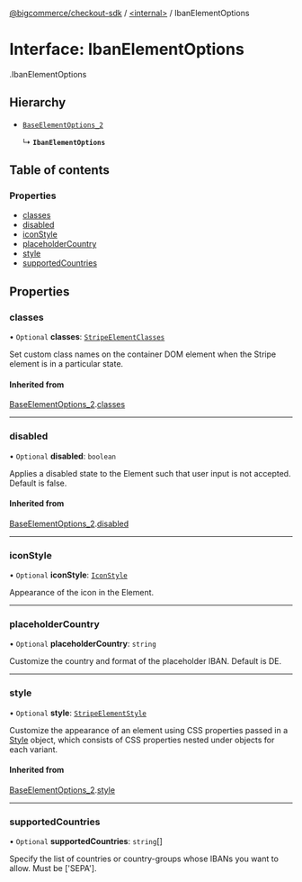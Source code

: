 [@bigcommerce/checkout-sdk](../README.md) / [<internal\>](../modules/internal_.md) / IbanElementOptions

# Interface: IbanElementOptions

[<internal>](../modules/internal_.md).IbanElementOptions

## Hierarchy

- [`BaseElementOptions_2`](internal_.BaseElementOptions_2.md)

  ↳ **`IbanElementOptions`**

## Table of contents

### Properties

- [classes](internal_.IbanElementOptions.md#classes)
- [disabled](internal_.IbanElementOptions.md#disabled)
- [iconStyle](internal_.IbanElementOptions.md#iconstyle)
- [placeholderCountry](internal_.IbanElementOptions.md#placeholdercountry)
- [style](internal_.IbanElementOptions.md#style)
- [supportedCountries](internal_.IbanElementOptions.md#supportedcountries)

## Properties

### classes

• `Optional` **classes**: [`StripeElementClasses`](internal_.StripeElementClasses.md)

Set custom class names on the container DOM element when the Stripe element is in a particular state.

#### Inherited from

[BaseElementOptions_2](internal_.BaseElementOptions_2.md).[classes](internal_.BaseElementOptions_2.md#classes)

___

### disabled

• `Optional` **disabled**: `boolean`

Applies a disabled state to the Element such that user input is not accepted. Default is false.

#### Inherited from

[BaseElementOptions_2](internal_.BaseElementOptions_2.md).[disabled](internal_.BaseElementOptions_2.md#disabled)

___

### iconStyle

• `Optional` **iconStyle**: [`IconStyle`](../enums/internal_.IconStyle.md)

Appearance of the icon in the Element.

___

### placeholderCountry

• `Optional` **placeholderCountry**: `string`

Customize the country and format of the placeholder IBAN. Default is DE.

___

### style

• `Optional` **style**: [`StripeElementStyle`](internal_.StripeElementStyle.md)

Customize the appearance of an element using CSS properties passed in a [Style](https://stripe.com/docs/js/appendix/style) object,
which consists of CSS properties nested under objects for each variant.

#### Inherited from

[BaseElementOptions_2](internal_.BaseElementOptions_2.md).[style](internal_.BaseElementOptions_2.md#style)

___

### supportedCountries

• `Optional` **supportedCountries**: `string`[]

Specify the list of countries or country-groups whose IBANs you want to allow.
Must be ['SEPA'].
